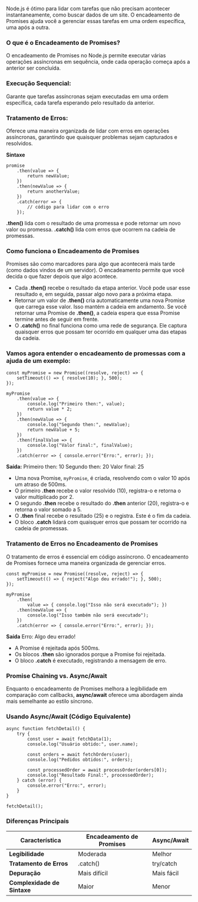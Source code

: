 Node.js é ótimo para lidar com tarefas que não precisam acontecer instantaneamente, como buscar dados de um site. O encadeamento de Promises ajuda você a gerenciar essas tarefas em uma ordem específica, uma após a outra.

### **O que é o Encadeamento de Promises?** 
O encadeamento de Promises no Node.js permite executar várias operações assíncronas em sequência, onde cada operação começa após a anterior ser concluída.

### **Execução Sequencial:** 
Garante que tarefas assíncronas sejam executadas em uma ordem específica, cada tarefa esperando pelo resultado da anterior.

### **Tratamento de Erros:** 
Oferece uma maneira organizada de lidar com erros em operações assíncronas, garantindo que quaisquer problemas sejam capturados e resolvidos.

**Sintaxe**

```
promise
    .then(value => {
        return newValue;
    })
    .then(newValue => {
        return anotherValue;
    })
    .catch(error => {
        // código para lidar com o erro
    });
```

**.then()** lida com o resultado de uma promessa e pode retornar um novo valor ou promessa. **.catch()** lida com erros que ocorrem na cadeia de promessas.

### **Como funciona o Encadeamento de Promises** 
Promises são como marcadores para algo que acontecerá mais tarde (como dados vindos de um servidor). O encadeamento permite que você decida o que fazer depois que algo acontece.
- Cada **.then()** recebe o resultado da etapa anterior. Você pode usar esse resultado e, em seguida, passar algo novo para a próxima etapa. 
- Retornar um valor de **.then()** cria automaticamente uma nova Promise que carrega esse valor. Isso mantém a cadeia em andamento. Se você retornar uma Promise de **.then()**, a cadeia espera que essa Promise termine antes de seguir em frente. 
- O **.catch()** no final funciona como uma rede de segurança. Ele captura quaisquer erros que possam ter ocorrido em qualquer uma das etapas da cadeia.

### Vamos agora entender o encadeamento de promessas com a ajuda de um exemplo:

```
const myPromise = new Promise((resolve, reject) => {
    setTimeout(() => { resolve(10); }, 500);
});

myPromise
    .then(value => {
        console.log("Primeiro then:", value);
        return value * 2;
    })
    .then(newValue => {
        console.log("Segundo then:", newValue);
        return newValue + 5;
    })
    .then(finalValue => {
        console.log("Valor final:", finalValue);
    })
    .catch(error => { console.error("Erro:", error); });
```

**Saída:** 
Primeiro then: 10 Segundo then: 20 Valor final: 25
- Uma nova Promise, `myPromise`, é criada, resolvendo com o valor 10 após um atraso de 500ms.
- O primeiro **.then** recebe o valor resolvido (10), registra-o e retorna o valor multiplicado por 2.
- O segundo **.then** recebe o resultado do **.then** anterior (20), registra-o e retorna o valor somado a 5.
- O **.then** final recebe o resultado (25) e o registra. Este é o fim da cadeia.
- O bloco **.catch** lidará com quaisquer erros que possam ter ocorrido na cadeia de promessas.

### **Tratamento de Erros no Encadeamento de Promises** 
O tratamento de erros é essencial em código assíncrono. O encadeamento de Promises fornece uma maneira organizada de gerenciar erros.

```
const myPromise = new Promise((resolve, reject) => {
    setTimeout(() => { reject("Algo deu errado!"); }, 500);
});

myPromise
    .then(
        value => { console.log("Isso não será executado"); })
    .then(newValue => {
        console.log("Isso também não será executado");
    })
    .catch(error => { console.error("Erro:", error); });
```

**Saída**
Erro: Algo deu errado!
- A Promise é rejeitada após 500ms.
- Os blocos **.then** são ignorados porque a Promise foi rejeitada.
- O bloco **.catch** é executado, registrando a mensagem de erro.

### **Promise Chaining vs. Async/Await** 
Enquanto o encadeamento de Promises melhora a legibilidade em comparação com callbacks, **async/await** oferece uma abordagem ainda mais semelhante ao estilo síncrono.

### **Usando Async/Await (Código Equivalente)**

```
async function fetchDetail() {
    try {
        const user = await fetchData(1);
        console.log("Usuário obtido:", user.name);

        const orders = await fetchOrders(user);
        console.log("Pedidos obtidos:", orders);

        const processedOrder = await processOrder(orders[0]);
        console.log("Resultado Final:", processedOrder);
    } catch (error) {
        console.error("Erro:", error);
    }
}

fetchDetail();
```

### **Diferenças Principais**

|Característica|Encadeamento de Promises|Async/Await|
|---|---|---|
|**Legibilidade**|Moderada|Melhor|
|**Tratamento de Erros**|.catch()|try/catch|
|**Depuração**|Mais difícil|Mais fácil|
|**Complexidade de Sintaxe**|Maior|Menor|


